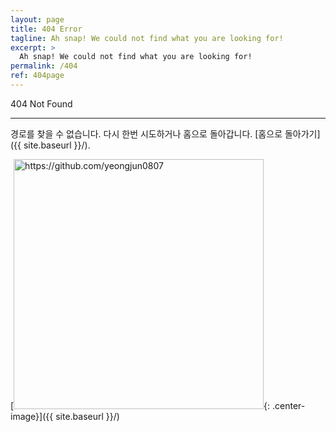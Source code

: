 ```yaml
---
layout: page
title: 404 Error
tagline: Ah snap! We could not find what you are looking for!
excerpt: >
  Ah snap! We could not find what you are looking for!
permalink: /404
ref: 404page
---
```


404 Not Found 

------

경로를 찾을 수 없습니다.
다시 한번 시도하거나 홈으로 돌아갑니다. [홈으로 돌아가기]({{ site.baseurl }}/).

[<img src="{{ site.baseurl }}/images/404.jpg" alt="https://github.com/yeongjun0807" style="width: 400px;"/>{: .center-image}]({{ site.baseurl }}/)
